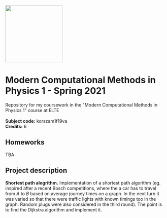 <img src="https://ttkhok.elte.hu/sites/default/files/mindentudas-egyeteme/elte_cimer_ff.jpg" height="180" />

# Modern Computational Methods in Physics 1 - Spring 2021
Repository for my coursework in the  "Modern Computational Methods in Physics 1" course at ELTE<br>
<br>
**Subject code:** korszam1f19va<br>
**Credits:** 6<br>

## Homeworks
TBA

## Project description
**Shortest path alogrithm.** Implementation of a shortest path algorithm (eg. inspired after a recent Bosch competitions, where the a car has to travel from *A* to *B* based on average journey times on a graph. In the next turn it was varied so that there were traffic lights with known timings too in the graph. Random plugs were also considered in the third round). The point is to find the Dijkstra algorithm and implement it.
